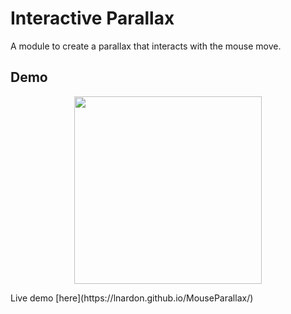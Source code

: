 # Interactive Parallax

A module to create a parallax that interacts with the mouse move.

<!-- [![NPM](https://img.shields.io/npm/v/mouseparallax.svg)](https://www.npmjs.com/package/interactiveparallax) [![JavaScript Style Guide](https://img.shields.io/badge/code_style-standard-brightgreen.svg)](https://standardjs.com)

## Installation

```bash
npm install interactiveparallax
``` -->

## Demo

<p align="center" >
  <img src="./assets/demo.gif" style="height: 300px">
</p>
Live demo [here](https://lnardon.github.io/MouseParallax/)

<!-- ## Usage

```ts
import setSequence from "animationsequence";

setSequence(classNameToTrack : string, keyframesName : string, duration: number, delay : number)
```

## Example

```js
import setSequence from "animationsequence";

setSequence("userCard", "slideUp", 1000, 500);
``` -->
